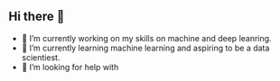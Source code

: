 ## Hi there 👋

- 🔭 I’m currently working on my skills on machine and deep leanring.
- 🌱 I’m currently learning machine learning and aspiring to be a data scientiest.
- 🤔 I’m looking for help with
<!--
**laksh249/laksh249** is a ✨ _special_ ✨ repository because its `README.md` (this file) appears on your GitHub profile.

Here are some ideas to get you started:

- 🔭 I’m currently working on ...
- 🌱 I’m currently learning ...
- 👯 I’m looking to collaborate on ...
- 🤔 I’m looking for help with ...
- 💬 Ask me about ...
- 📫 How to reach me: ...
- 😄 Pronouns: ...
- ⚡ Fun fact: ...
-->
